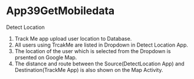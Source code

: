 # App39GetMobiledata
Detect Location
1. Track Me app upload user location to Database.
2. All users using TrcakMe are listed in Dropdown in Detect Location App.
3. The location of the user which is selected from the Dropdown is prsented on Google Map.
4. The distance and route between the Source(DetectLocation App) and Destination(TrackMe App) is also shown on the Map Activity.
